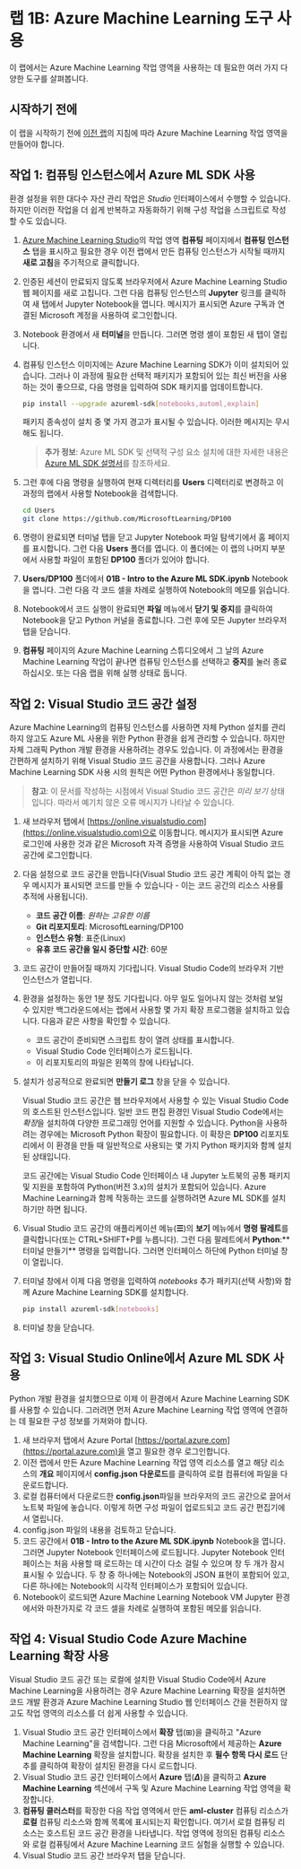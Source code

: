 # 랩 1B: Azure Machine Learning 도구 사용

이 랩에서는 Azure Machine Learning 작업 영역을 사용하는 데 필요한 여러 가지 다양한 도구를 살펴봅니다.

## 시작하기 전에

이 랩을 시작하기 전에 [이전 랩](Lab01A.md)의 지침에 따라 Azure Machine Learning 작업 영역을 만들어야 합니다.

## 작업 1: 컴퓨팅 인스턴스에서 Azure ML SDK 사용

환경 설정을 위한 대다수 자산 관리 작업은 *Studio* 인터페이스에서 수행할 수 있습니다. 하지만 이러한 작업을 더 쉽게 반복하고 자동화하기 위해 구성 작업을 스크립트로 작성할 수도 있습니다.

1. [Azure Machine Learning Studio](https://ml.azure.com)의 작업 영역 **컴퓨팅** 페이지에서 **컴퓨팅 인스턴스** 탭을 표시하고 필요한 경우 이전 랩에서 만든 컴퓨팅 인스턴스가 시작될 때까지 **새로 고침**을 주기적으로 클릭합니다.
2. 인증된 세션이 만료되지 않도록 브라우저에서 Azure Machine Learning Studio 웹 페이지를 새로 고칩니다. 그런 다음 컴퓨팅 인스턴스의 **Jupyter** 링크를 클릭하여 새 탭에서 Jupyter Notebook을 엽니다. 메시지가 표시되면 Azure 구독과 연결된 Microsoft 계정을 사용하여 로그인합니다.
3. Notebook 환경에서 새 **터미널**을 만듭니다. 그러면 명령 셸이 포함된 새 탭이 열립니다.
4. 컴퓨팅 인스턴스 이미지에는 Azure Machine Learning SDK가 이미 설치되어 있습니다. 그러나 이 과정에 필요한 선택적 패키지가 포함되어 있는 최신 버전을 사용하는 것이 좋으므로, 다음 명령을 입력하여 SDK 패키지를 업데이트합니다.

    ```bash
    pip install --upgrade azureml-sdk[notebooks,automl,explain]
    ```

    패키지 종속성이 설치 중 몇 가지 경고가 표시될 수 있습니다. 이러한 메시지는 무시해도 됩니다.

    > **추가 정보**: Azure ML SDK 및 선택적 구성 요소 설치에 대한 자세한 내용은 [Azure ML SDK 설명서](https://docs.microsoft.com/python/api/overview/azure/ml/install?view=azure-ml-py)를 참조하세요.

5. 그런 후에 다음 명령을 실행하여 현재 디렉터리를 **Users** 디렉터리로 변경하고 이 과정의 랩에서 사용할 Notebook을 검색합니다.

    ```bash
    cd Users
    git clone https://github.com/MicrosoftLearning/DP100
    ```

6. 명령이 완료되면 터미널 탭을 닫고 Jupyter Notebook 파일 탐색기에서 홈 페이지를 표시합니다. 그런 다음 **Users** 폴더를 엽니다. 이 폴더에는 이 랩의 나머지 부분에서 사용할 파일이 포함된 **DP100** 폴더가 있어야 합니다.
7. **Users/DP100** 폴더에서 **01B - Intro to the Azure ML SDK.ipynb** Notebook을 엽니다. 그런 다음 각 코드 셀을 차례로 실행하여 Notebook의 메모를 읽습니다.
8. Notebook에서 코드 실행이 완료되면 **파일** 메뉴에서 **닫기 및 중지**를 클릭하여 Notebook을 닫고 Python 커널을 종료합니다. 그런 후에 모든 Jupyter 브라우저 탭을 닫습니다.
9. **컴퓨팅** 페이지의 Azure Machine Learning 스튜디오에서 그 날의 Azure Machine Learning 작업이 끝나면 컴퓨팅 인스턴스를 선택하고 **중지**를 눌러 종료하십시오. 또는 다음 랩을 위해 실행 상태로 둡니다.

## 작업 2: Visual Studio 코드 공간 설정

Azure Machine Learning의 컴퓨팅 인스턴스를 사용하면 자체 Python 설치를 관리하지 않고도 Azure ML 사용을 위한 Python 환경을 쉽게 관리할 수 있습니다. 하지만 자체 그래픽 Python 개발 환경을 사용하려는 경우도 있습니다. 이 과정에서는 환경을 간편하게 설치하기 위해 Visual Studio 코드 공간을 사용합니다. 그러나 Azure Machine Learning SDK 사용 시의 원칙은 어떤 Python 환경에서나 동일합니다.

> **참고**: 이 문서를 작성하는 시점에서 Visual Studio 코드 공간은 *미리 보기* 상태입니다. 따라서 예기치 않은 오류 메시지가 나타날 수 있습니다.

1. 새 브라우저 탭에서 [https://online.visualstudio.com](https://online.visualstudio.com)으로 이동합니다. 메시지가 표시되면 Azure 로그인에 사용한 것과 같은 Microsoft 자격 증명을 사용하여 Visual Studio 코드 공간에 로그인합니다.
2. 다음 설정으로 코드 공간을 만듭니다(Visual Studio 코드 공간 계획이 아직 없는 경우 메시지가 표시되면 코드를 만들 수 있습니다 - 이는 코드 공간의 리소스 사용률 추적에 사용됩니다).
    - **코드 공간 이름**: *원하는 고유한 이름*
    - **Git 리포지토리**: MicrosoftLearning/DP100
    - **인스턴스 유형**: 표준(Linux)
    - **유휴 코드 공간을 일시 중단할 시간**: 60분
3.  코드 공간이 만들어질 때까지 기다립니다. Visual Studio Code의 브라우저 기반 인스턴스가 열립니다.
4. 환경을 설정하는 동안 1분 정도 기다립니다. 아무 일도 일어나지 않는 것처럼 보일 수 있지만 백그라운드에서는 랩에서 사용할 몇 가지 확장 프로그램을 설치하고 있습니다. 다음과 같은 사항을 확인할 수 있습니다.
    - 코드 공간이 준비되면 스크립트 창이 열려 상태를 표시합니다.
    - Visual Studio Code 인터페이스가 로드됩니다.
    - 이 리포지토리의 파일은 왼쪽의 창에 나타납니다.
5. 설치가 성공적으로 완료되면 **만들기 로그** 창을 닫을 수 있습니다. 

    Visual Studio 코드 공간은 웹 브라우저에서 사용할 수 있는 Visual Studio Code의 호스트된 인스턴스입니다. 일반 코드 편집 환경인 Visual Studio Code에서는 *확장*을 설치하여 다양한 프로그래밍 언어를 지원할 수 있습니다. Python을 사용하려는 경우에는 Microsoft Python 확장이 필요합니다. 이 확장은 **DP100** 리포지토리에서 이 환경을 만들 때 일반적으로 사용되는 몇 가지 Python 패키지와 함께 설치된 상태입니다.

    코드 공간에는 Visual Studio Code 인터페이스 내 Jupyter 노트북의 공통 패키지 및 지원을 포함하여 Python(버전 3.x)의 설치가 포함되어 있습니다. Azure Machine Learning과 함께 작동하는 코드를 실행하려면 Azure ML SDK를 설치하기만 하면 됩니다.

6. Visual Studio 코드 공간의 애플리케이션 메뉴(**&#9776;**)의 **보기** 메뉴에서 **명령 팔레트**를 클릭합니다(또는 CTRL+SHIFT+P를 누릅니다). 그런 다음 팔레트에서 **Python**:** 터미널 만들기** 명령을 입력합니다. 그러면 인터페이스 하단에 Python 터미널 창이 열립니다.
7. 터미널 창에서 이제 다음 명령을 입력하여 *notebooks* 추가 패키지(선택 사항)와 함께 Azure Machine Learning SDK를 설치합니다.

    ```bash
    pip install azureml-sdk[notebooks]
    ```

8. 터미널 창을 닫습니다.

## 작업 3: Visual Studio Online에서 Azure ML SDK 사용

Python 개발 환경을 설치했으므로 이제 이 환경에서 Azure Machine Learning SDK를 사용할 수 있습니다. 그러려면 먼저 Azure Machine Learning 작업 영역에 연결하는 데 필요한 구성 정보를 가져와야 합니다.

1. 새 브라우저 탭에서 Azure Portal [https://portal.azure.com](https://portal.azure.com)을 열고 필요한 경우 로그인합니다.
2. 이전 랩에서 만든 Azure Machine Learning 작업 영역 리소스를 열고 해당 리소스의 **개요** 페이지에서 **config.json 다운로드**를 클릭하여 로컬 컴퓨터에 파일을 다운로드합니다.
3. 로컬 컴퓨터에서 다운로드한 **config.json**파일을 브라우저의 코드 공간으로 끌어서 노트북 파일에 놓습니다. 이렇게 하면 구성 파일이 업로드되고 코드 공간 편집기에서 열립니다.
4. config.json 파일의 내용을 검토하고 닫습니다.
5. 코드 공간에서 **01B - Intro to the Azure ML SDK.ipynb** Notebook을 엽니다. 그러면 Jupyter Notebook 인터페이스에 로드됩니다. Jupyter Notebook 인터페이스는 처음 사용할 때 로드하는 데 시간이 다소 걸릴 수 있으며 창 두 개가 잠시 표시될 수 있습니다. 두 창 중 하나에는 Notebook의 JSON 표현이 포함되어 있고, 다른 하나에는 Notebook의 시각적 인터페이스가 포함되어 있습니다.
6. Notebook이 로드되면 Azure Machine Learning Notebook VM Jupyter 환경에서와 마찬가지로 각 코드 셀을 차례로 실행하여 포함된 메모를 읽습니다.

## 작업 4: Visual Studio Code Azure Machine Learning 확장 사용

Visual Studio 코드 공간 또는 로컬에 설치한 Visual Studio Code에서 Azure Machine Learning을 사용하려는 경우 Azure Machine Learning 확장을 설치하면 코드 개발 환경과 Azure Machine Learning Studio 웹 인터페이스 간을 전환하지 않고도 작업 영역의 리소스를 더 쉽게 사용할 수 있습니다.

1. Visual Studio 코드 공간 인터페이스에서 **확장** 탭(&#8862;)을 클릭하고 "Azure Machine Learning"을 검색합니다. 그런 다음 Microsoft에서 제공하는 **Azure Machine Learning** 확장을 설치합니다. 확장을 설치한 후 **필수 항목 다시 로드** 단추를 클릭하여 확장이 설치된 환경을 다시 로드합니다.
2. Visual Studio 코드 공간 인터페이스에서 **Azure** 탭(***&Delta;***)을 클릭하고 **Azure Machine Learning** 섹션에서 구독 및 Azure Machine Learning 작업 영역을 확장합니다.
3. **컴퓨팅 클러스터**를 확장한 다음 작업 영역에서 만든 **aml-cluster** 컴퓨팅 리소스가 **로컬** 컴퓨팅 리소스와 함께 목록에 표시되는지 확인합니다. 여기서 로컬 컴퓨팅 리소스는 호스트된 코드 공간 환경을 나타냅니다. 작업 영역에 정의된 컴퓨팅 리소스와 로컬 컴퓨팅에서 Azure Machine Learning 코드 실험을 실행할 수 있습니다.
4. Visual Studio 코드 공간 브라우저 탭을 닫습니다.
